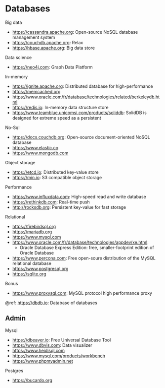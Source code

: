 # Databases

Big data
- https://cassandra.apache.org: Open-source NoSQL database management system
- https://couchdb.apache.org: Relax
- https://hbase.apache.org: Big data store

Data science
- https://neo4j.com: Graph Data Platform

In-memory
- https://ignite.apache.org: Distributed database for high-performance
- https://memcached.org
- https://www.oracle.com/fr/database/technologies/related/berkeleydb.html
- https://redis.io: In-memory data structure store
- https://www.teamblue.unicomsi.com/products/soliddb: SolidDB is designed for extreme speed as a persistent

No-Sql
- https://docs.couchdb.org: Open-source document-oriented NoSQL database
- https://www.elastic.co
- https://www.mongodb.com

Object storage
* https://etcd.io: Distributed key-value store
* https://min.io: S3 compatible object storage

Performance
* https://www.influxdata.com: High-speed read and write database
* https://rethinkdb.com: Real-time push
* http://rocksdb.org: Persistent key-value for fast storage

Relational
- https://firebirdsql.org
- https://mariadb.org
- https://www.mysql.com
- https://www.oracle.com/fr/database/technologies/appdev/xe.html:
  + Oracle Database Express Edition: free, smaller-footprint edition of Oracle Database 
- https://www.percona.com: Free open-soure distribution of the MySQL relational database
- https://www.postgresql.org
- https://sqlite.org

Bonus  
- https://www.proxysql.com: MySQL protocol high performance proxy

@ref: https://dbdb.io: Database of databases

## Admin
Mysql
* https://dbeaver.io: Free Universal Database Tool
* https://www.dbvis.com: Data visualizer
* https://www.heidisql.com
* https://www.mysql.com/products/workbench
* https://www.phpmyadmin.net

Postgres
* https://bucardo.org
